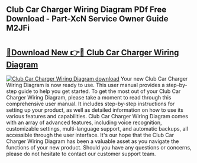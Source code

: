 ## Club Car Charger Wiring Diagram PDf Free Download - Part-XcN Service Owner Guide M2JFi

# <h2><a href="http://dfo2mpm.blite.top/?on=Club+Car+Charger+Wiring+Diagram">🔗Download New 👉🔴 Club Car Charger Wiring Diagram</a></h2>

[![Club Car Charger Wiring Diagram download](https://i.imgur.com/lujVjoI.png)](http://dfo2mpm.blite.top/?on=Club+Car+Charger+Wiring+Diagram)
Your new Club Car Charger Wiring Diagram is now ready to use. This user manual provides a step-by-step guide to help you get started. To get the most out of your Club Car Charger Wiring Diagram, please take a moment to read through this comprehensive user manual. It includes step-by-step instructions for setting up your product, as well as detailed information on how to use its various features and capabilities. Club Car Charger Wiring Diagram comes with an array of advanced features, including voice recognition, customizable settings, multi-language support, and automatic backups, all accessible through the user interface. It's our hope that the Club Car Charger Wiring Diagram has been a valuable asset as you navigate the functions of your new product. Should you have any questions or concerns, please do not hesitate to contact our customer support team.
